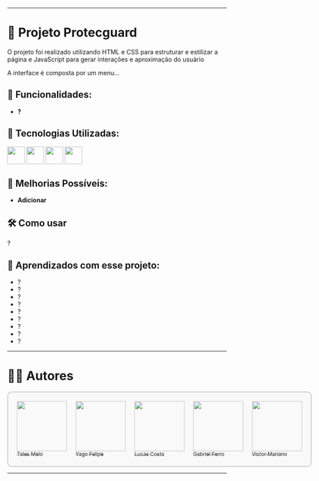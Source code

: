 ___
# 📌 Projeto Protecguard

O projeto foi realizado utilizando HTML e CSS para estruturar e estilizar a página e JavaScript para gerar interações e aproximação do usuário

A interface é composta por um menu...

## 🧾 Funcionalidades:

- **?**

## 🧱 Tecnologias Utilizadas:

<img src="https://cdn.jsdelivr.net/gh/devicons/devicon/icons/git/git-original.svg" width="40" height="40"/>                                                                                                                                                                     <img src="https://cdn.jsdelivr.net/gh/devicons/devicon@latest/icons/javascript/javascript-original.svg" width="40" height="40"/>                                                                                                                                             <img src="https://cdn.jsdelivr.net/gh/devicons/devicon@latest/icons/css3/css3-original.svg" width="40" height="40"/>                                                                                                                                                          <img src="https://cdn.jsdelivr.net/gh/devicons/devicon@latest/icons/html5/html5-original.svg" width="40" height="40"/>

## 🚧 Melhorias Possíveis:

- **Adicionar**
  
## 🛠 Como usar

?

## 📁 Aprendizados com esse projeto:

<ul>
    <li>?</li>
    <li>?</li>
    <li>?</li>
    <li>?</li>
    <li>?</li>
    <li>?</li>
    <li>?</li>
    <li>?</li>
    <li>?</li>
</ul>

___

# 👨‍💻 Autores

<div style="display: flex; justify-content: center; align-items: center; gap: 20px; padding: 20px; border: 2px solid #ccc; border-radius: 10px; width: fit-content; margin: auto; background-color: #f9f9f9;">
  <a href="https://github.com/TalesMelo7" target="_blank">
    <img loading="lazy" src="https://avatars.githubusercontent.com/u/138174661?v=4" width="115"><br><sub>Tales Melo</sub>
  </a>
  <a href="https://github.com/YogorBrabo" target="_blank">
    <img loading="lazy" src="https://avatars.githubusercontent.com/u/209833811?v=4" width="115"><br><sub>Yago Felipe</sub>
  </a>
  <a href="https://github.com/Luquinhas4545" target="_blank">
    <img loading="lazy" src="https://avatars.githubusercontent.com/u/209548856?v=4" width="115"><br><sub>Lucas Costa</sub>
  </a>
  <a href="https://github.com/Gabriel2174" target="_blank">
    <img loading="lazy" src="https://avatars.githubusercontent.com/u/209556296?v=4" width="115"><br><sub>Gabriel Ferro</sub>
  </a>
  <a href="https://github.com/Vituussx" target="_blank">
    <img loading="lazy" src="https://avatars.githubusercontent.com/u/166335795?v=4" width="115"><br><sub>Victor Mariano</sub>
  </a>
</div>

___

<!-- <p align="center">
  <a href="https://postimg.cc/TLkBC9PY">
    <img src="https://i.postimg.cc/NFYYGCqT/ia.jpg" width="1050" />
  </a>
</p> -->

